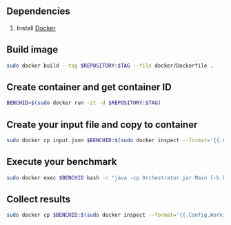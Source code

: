 ## Dependencies

1. Install [Docker](https://docs.docker.com/engine/install/ubuntu/)

## Build image

```bash
sudo docker build --tag $REPOSITORY:$TAG --file docker/Dockerfile .
```

## Create container and get container ID

```bash
BENCHID=$(sudo docker run -it -d $REPOSITORY:$TAG)
```

## Create your input file and copy to container

```bash
sudo docker cp input.json $BENCHID:$(sudo docker inspect --format='{{.Config.WorkingDir}}' $BENCHID)/input.json
```

## Execute your benchmark

```bash
sudo docker exec $BENCHID bash -c "java -cp Orchestrator.jar Main [-b benchmark] [-i input] [-n iterations]"
```

## Collect results

```bash
sudo docker cp $BENCHID:$(sudo docker inspect --format='{{.Config.WorkingDir}}' $BENCHID)/results ./results
```
